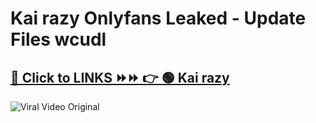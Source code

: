 
 # Kai razy Onlyfans Leaked - Update Files wcudl

## <h2><a href="https://clipsfans.com/Kai_razy&ref=git">🔗 Click to LINKS ⏩⏩ 👉 🟢 Kai razy </a></h2>

<a href="https://clipsfans.com/Kai_razy&ref=git" rel="nofollow" data-target="animated-image.originalLink"><img src="https://i.ibb.co.com/xMMVF88/686577567.gif" alt="Viral Video Original" style="max-width: 100%; display: inline-block;" data-target="animated-image.originalImage"></a>

